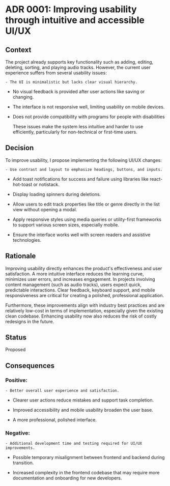 # ADR 0001: Improving usability through intuitive and accessible UI/UX




## Context

The project already supports key functionality such as adding, editing, deleting, sorting, and playing audio tracks. However, the current user experience suffers from several usability issues:

    - The UI is minimalistic but lacks clear visual hierarchy.

- No visual feedback is provided after user actions like saving or changing.

- The interface is not responsive well, limiting usability on mobile devices.

- Does not provide compatibility with programs for people with disabilities

    These issues make the system less intuitive and harder to use efficiently, particularly for non-technical or first-time users.




## Decision

To improve usability, I propose implementing the following UI/UX changes:

    - Use contrast and layout to emphasize headings, buttons, and inputs.

- Add toast notifications for success and failure using libraries like react-hot-toast or notistack.

- Display loading spinners during deletions.

- Allow users to edit track properties like title or genre directly in the list view without opening a modal.

- Apply responsive styles using media queries or utility-first frameworks to support various screen sizes, especially mobile.

- Ensure the interface works well with screen readers and assistive technologies.



## Rationale

Improving usability directly enhances the product's effectiveness and user satisfaction. A more intuitive interface reduces the learning curve, minimizes user errors, and increases engagement. In projects involving content management (such as audio tracks), users expect quick, predictable interactions. Clear feedback, keyboard support, and mobile responsiveness are critical for creating a polished, professional application.

Furthermore, these improvements align with industry best practices and are relatively low-cost in terms of implementation, especially given the existing clean codebase. Enhancing usability now also reduces the risk of costly redesigns in the future.




## Status

Proposed




## Consequences

### Positive:

    - Better overall user experience and satisfaction.

- Clearer user actions reduce mistakes and support task completion.

- Improved accessibility and mobile usability broaden the user base.

- A more professional, polished interface.



### Negative:

    - Additional development time and testing required for UI/UX improvements.

- Possible temporary misalignment between frontend and backend during transition.

- Increased complexity in the frontend codebase that may require more documentation and onboarding for new developers.